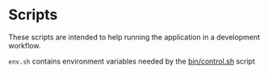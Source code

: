 # Scripts
These scripts are intended to help running the application in a development workflow.

`env.sh` contains environment variables needed by the [bin/control.sh](control.sh) script


